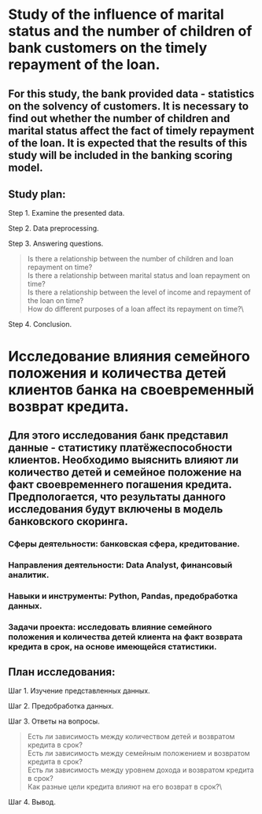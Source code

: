 # Study of the influence of marital status and the number of children of bank customers on the timely repayment of the loan.

## For this study, the bank provided data - statistics on the solvency of customers. It is necessary to find out whether the number of children and marital status affect the fact of timely repayment of the loan. It is expected that the results of this study will be included in the banking scoring model.

## Study plan:

Step 1. Examine the presented data.

Step 2. Data preprocessing.

Step 3. Answering questions.

>Is there a relationship between the number of children and loan repayment on time?\
>Is there a relationship between marital status and loan repayment on time?\
>Is there a relationship between the level of income and repayment of the loan on time?\
>How do different purposes of a loan affect its repayment on time?\

Step 4. Conclusion.

# Исследование влияния семейного положения и количества детей клиентов банка на своевременный возврат кредита.

## Для этого исследования банк представил данные - статистику платёжеспособности клиентов. Необходимо выяснить влияют ли количество детей и семейное положение на факт своевременнего погашения кредита. Предпологается, что результаты данного исследования будут включены в модель банковского скоринга.

### Сферы деятельности: банковская сфера, кредитование.
### Направления деятельности: Data Analyst, финансовый аналитик.
### Навыки и инструменты: Python, Pandas, предобработка данных.
### Задачи проекта: исследовать влияние семейного положения и количества детей клиента на факт возврата кредита в срок, на основе имеющейся статистики.

## План исследования:

Шаг 1. Изучение представленных данных.

Шаг 2. Предобработка данных.

Шаг 3. Ответы на вопросы.

>Есть ли зависимость между количеством детей и возвратом кредита в срок?\
>Есть ли зависимость между семейным положением и возвратом кредита в срок?\
>Есть ли зависимость между уровнем дохода и возвратом кредита в срок?\
>Как разные цели кредита влияют на его возврат в срок?\

Шаг 4. Вывод.
